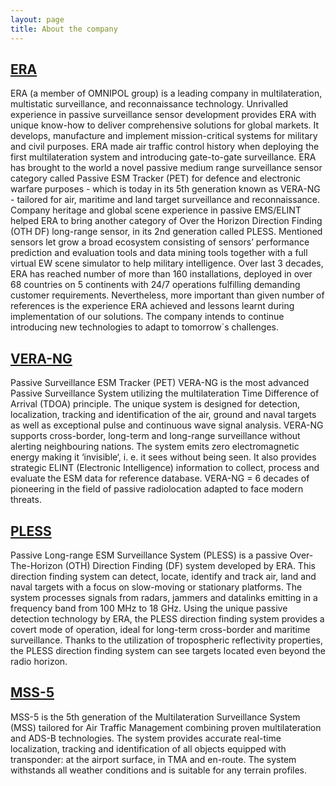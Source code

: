 ```yaml
---
layout: page
title: About the company
---
```


## [ERA](https://www.era.aero/en)

ERA (a member of OMNIPOL group) is a leading company in multilateration, multistatic surveillance, and reconnaissance technology. Unrivalled experience in passive surveillance sensor development provides ERA with unique know-how to deliver comprehensive solutions for global markets. It develops, manufacture and implement mission-critical systems for military and civil purposes.
ERA made air traffic control history when deploying the first multilateration system and introducing gate-to-gate surveillance.
ERA has brought to the world a novel passive medium range surveillance sensor category called Passive ESM Tracker (PET)  for defence and electronic warfare purposes - which is today in its 5th generation known as VERA-NG - tailored for air, maritime and land target surveillance and reconnaissance. Company heritage and global scene experience in passive EMS/ELINT helped ERA to bring another category of Over the Horizon Direction Finding (OTH DF) long-range sensor, in its 2nd generation called PLESS.
Mentioned sensors let grow a broad ecosystem consisting of sensors’ performance prediction and evaluation tools and data mining tools together with a full virtual EW scene simulator to help military intelligence.
Over last 3 decades, ERA has reached number of more than 160 installations, deployed in over 68 countries on 5 continents with 24/7 operations fulfilling demanding customer requirements. Nevertheless, more important than given number of references is the experience ERA achieved and lessons learnt during implementation of our solutions. The company intends to continue introducing new technologies to adapt to tomorrow´s challenges.

## [VERA-NG](https://www.era.aero/en/military-security/vera-ng)

Passive Surveillance ESM Tracker (PET) VERA-NG is the most advanced Passive Surveillance System utilizing the multilateration Time Difference of Arrival (TDOA) principle. 
The unique system is designed for detection, localization, tracking and identification of the air, ground and naval targets as well as exceptional pulse and continuous wave signal analysis.
VERA-NG supports cross-border, long-term and long-range surveillance without alerting neighbouring nations. The system emits zero electromagnetic energy making it ‘invisible‘, i. e. it sees without being seen. It also provides strategic ELINT (Electronic Intelligence) information to collect, process and evaluate the ESM data for reference database.
VERA-NG = 6 decades of pioneering in the field of passive radiolocation adapted to face modern threats.

## [PLESS](https://www.era.aero/en/military-security/pless)

Passive Long-range ESM Surveillance System (PLESS) is a passive Over-The-Horizon (OTH) Direction Finding (DF) system developed by ERA. This direction finding system can detect, locate, identify and track air, land and naval targets with a focus on slow-moving or stationary platforms. The system processes signals from radars, jammers and datalinks emitting in a frequency band from 100 MHz to 18 GHz.
Using the unique passive detection technology by ERA, the PLESS direction finding system provides a covert mode of operation, ideal for long-term cross-border and maritime surveillance. Thanks to the utilization of tropospheric reflectivity properties, the PLESS direction finding system can see targets located even beyond the radio horizon.

## [MSS-5](https://www.era.aero/en/air-traffic-management/mss-5)

MSS-5 is the 5th generation of the Multilateration Surveillance System (MSS) tailored for Air Traffic Management combining proven multilateration and ADS-B technologies. The system provides accurate real-time localization, tracking and identification of all objects equipped with transponder: at the airport surface, in TMA and en-route. The system withstands all weather conditions and is suitable for any terrain profiles.